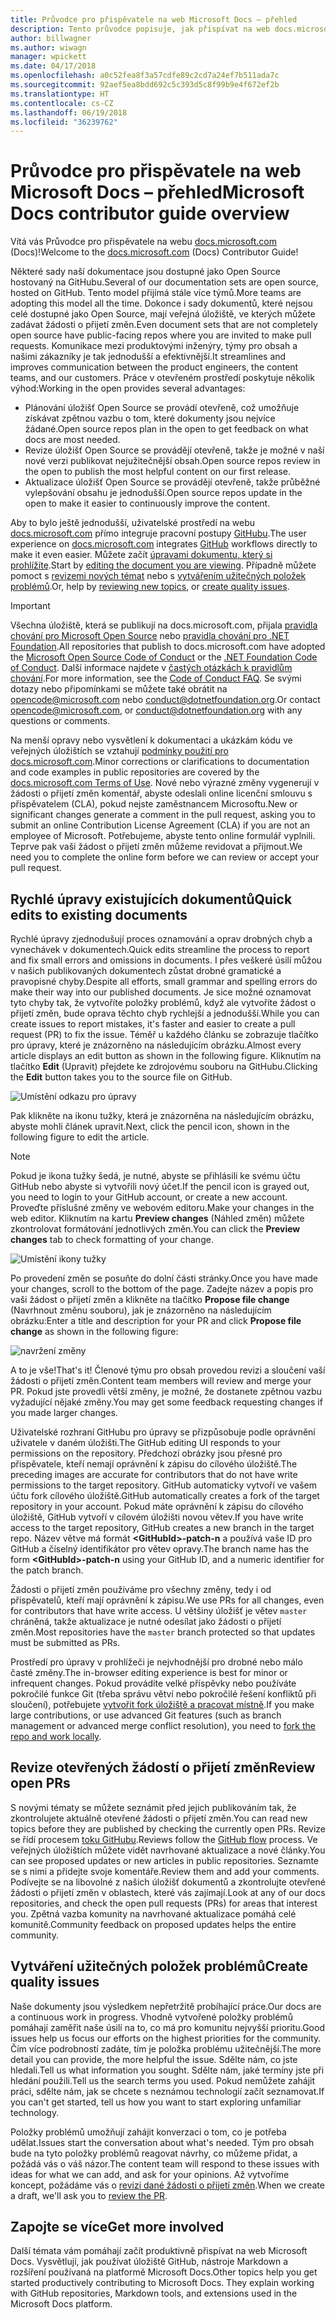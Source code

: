 ```yaml
---
title: Průvodce pro přispěvatele na web Microsoft Docs – přehled
description: Tento průvodce popisuje, jak přispívat na web docs.microsoft.com, který obsahuje dokumentaci Microsoftu.
author: billwagner
ms.author: wiwagn
manager: wpickett
ms.date: 04/17/2018
ms.openlocfilehash: a0c52fea8f3a57cdfe89c2cd7a24ef7b511ada7c
ms.sourcegitcommit: 92aef5ea8bdd692c5c393d5c8f99b9e4f672ef2b
ms.translationtype: HT
ms.contentlocale: cs-CZ
ms.lasthandoff: 06/19/2018
ms.locfileid: "36239762"
---
```

# <a name="microsoft-docs-contributor-guide-overview"></a><span data-ttu-id="92108-103">Průvodce pro přispěvatele na web Microsoft Docs – přehled</span><span class="sxs-lookup"><span data-stu-id="92108-103">Microsoft Docs contributor guide overview</span></span>

<span data-ttu-id="92108-104">Vítá vás Průvodce pro přispěvatele na webu [docs.microsoft.com](https://docs.microsoft.com) (Docs)!</span><span class="sxs-lookup"><span data-stu-id="92108-104">Welcome to the [docs.microsoft.com](https://docs.microsoft.com) (Docs) Contributor Guide!</span></span>

<span data-ttu-id="92108-105">Některé sady naší dokumentace jsou dostupné jako Open Source hostovaný na GitHubu.</span><span class="sxs-lookup"><span data-stu-id="92108-105">Several of our documentation sets are open source, hosted on GitHub.</span></span> <span data-ttu-id="92108-106">Tento model přijímá stále více týmů.</span><span class="sxs-lookup"><span data-stu-id="92108-106">More teams are adopting this model all the time.</span></span> <span data-ttu-id="92108-107">Dokonce i sady dokumentů, které nejsou celé dostupné jako Open Source, mají veřejná úložiště, ve kterých můžete zadávat žádosti o přijetí změn.</span><span class="sxs-lookup"><span data-stu-id="92108-107">Even document sets that are not completely open source have public-facing repos where you are invited to make pull requests.</span></span> <span data-ttu-id="92108-108">Komunikace mezi produktovými inženýry, týmy pro obsah a našimi zákazníky je tak jednodušší a efektivnější.</span><span class="sxs-lookup"><span data-stu-id="92108-108">It streamlines and improves communication between the product engineers, the content teams, and our customers.</span></span> <span data-ttu-id="92108-109">Práce v otevřeném prostředí poskytuje několik výhod:</span><span class="sxs-lookup"><span data-stu-id="92108-109">Working in the open provides several advantages:</span></span>

- <span data-ttu-id="92108-110">Plánování úložišť Open Source se provádí otevřeně, což umožňuje získávat zpětnou vazbu o tom, které dokumenty jsou nejvíce žádané.</span><span class="sxs-lookup"><span data-stu-id="92108-110">Open source repos plan in the open to get feedback on what docs are most needed.</span></span>
- <span data-ttu-id="92108-111">Revize úložišť Open Source se provádějí otevřeně, takže je možné v naší nové verzi publikovat nejužitečnější obsah.</span><span class="sxs-lookup"><span data-stu-id="92108-111">Open source repos review in the open to publish the most helpful content on our first release.</span></span>
- <span data-ttu-id="92108-112">Aktualizace úložišť Open Source se provádějí otevřeně, takže průběžné vylepšování obsahu je jednodušší.</span><span class="sxs-lookup"><span data-stu-id="92108-112">Open source repos update in the open to make it easier to continuously improve the content.</span></span>

<span data-ttu-id="92108-113">Aby to bylo ještě jednodušší, uživatelské prostředí na webu [docs.microsoft.com](https://docs.microsoft.com) přímo integruje pracovní postupy [GitHubu](https://github.com).</span><span class="sxs-lookup"><span data-stu-id="92108-113">The user experience on [docs.microsoft.com](https://docs.microsoft.com) integrates [GitHub](https://github.com) workflows directly to make it even easier.</span></span> <span data-ttu-id="92108-114">Můžete začít [úpravami dokumentu, který si prohlížíte](#quick-edits-to-existing-documents).</span><span class="sxs-lookup"><span data-stu-id="92108-114">Start by [editing the document you are viewing](#quick-edits-to-existing-documents).</span></span> <span data-ttu-id="92108-115">Případně můžete pomoct s [revizemi nových témat](#review-open-prs) nebo s [vytvářením užitečných položek problémů](#create-quality-issues).</span><span class="sxs-lookup"><span data-stu-id="92108-115">Or, help by [reviewing new topics](#review-open-prs), or [create quality issues](#create-quality-issues).</span></span>

> [!IMPORTANT]
> <span data-ttu-id="92108-116">Všechna úložiště, která se publikují na docs.microsoft.com, přijala [pravidla chování pro Microsoft Open Source](https://opensource.microsoft.com/codeofconduct/) nebo [pravidla chování pro .NET Foundation](https://dotnetfoundation.org/code-of-conduct).</span><span class="sxs-lookup"><span data-stu-id="92108-116">All repositories that publish to docs.microsoft.com have adopted the [Microsoft Open Source Code of Conduct](https://opensource.microsoft.com/codeofconduct/) or the [.NET Foundation Code of Conduct](https://dotnetfoundation.org/code-of-conduct).</span></span> <span data-ttu-id="92108-117">Další informace najdete v [častých otázkách k pravidlům chování](https://opensource.microsoft.com/codeofconduct/faq/).</span><span class="sxs-lookup"><span data-stu-id="92108-117">For more information, see the [Code of Conduct FAQ](https://opensource.microsoft.com/codeofconduct/faq/).</span></span> <span data-ttu-id="92108-118">Se svými dotazy nebo připomínkami se můžete také obrátit na [opencode@microsoft.com](mailto:opencode@microsoft.com) nebo [conduct@dotnetfoundation.org](mailto:conduct@dotnetfoundation.org).</span><span class="sxs-lookup"><span data-stu-id="92108-118">Or contact [opencode@microsoft.com](mailto:opencode@microsoft.com), or [conduct@dotnetfoundation.org](mailto:conduct@dotnetfoundation.org) with any questions or comments.</span></span><br>
>
> <span data-ttu-id="92108-119">Na menší opravy nebo vysvětlení k dokumentaci a ukázkám kódu ve veřejných úložištích se vztahují [podmínky použití pro docs.microsoft.com](https://docs.microsoft.com/legal/termsofuse).</span><span class="sxs-lookup"><span data-stu-id="92108-119">Minor corrections or clarifications to documentation and code examples in public repositories are covered by the [docs.microsoft.com Terms of Use](https://docs.microsoft.com/legal/termsofuse).</span></span> <span data-ttu-id="92108-120">Nové nebo výrazné změny vygenerují v žádosti o přijetí změn komentář, abyste odeslali online licenční smlouvu s přispěvatelem (CLA), pokud nejste zaměstnancem Microsoftu.</span><span class="sxs-lookup"><span data-stu-id="92108-120">New or significant changes generate a comment in the pull request, asking you to submit an online Contribution License Agreement (CLA) if you are not an employee of Microsoft.</span></span> <span data-ttu-id="92108-121">Potřebujeme, abyste tento online formulář vyplnili. Teprve pak vaši žádost o přijetí změn můžeme revidovat a přijmout.</span><span class="sxs-lookup"><span data-stu-id="92108-121">We need you to complete the online form before we can review or accept your pull request.</span></span>

## <a name="quick-edits-to-existing-documents"></a><span data-ttu-id="92108-122">Rychlé úpravy existujících dokumentů</span><span class="sxs-lookup"><span data-stu-id="92108-122">Quick edits to existing documents</span></span>

<span data-ttu-id="92108-123">Rychlé úpravy zjednodušují proces oznamování a oprav drobných chyb a vynechávek v dokumentech.</span><span class="sxs-lookup"><span data-stu-id="92108-123">Quick edits streamline the process to report and fix small errors and omissions in documents.</span></span> <span data-ttu-id="92108-124">I přes veškeré úsilí můžou v našich publikovaných dokumentech zůstat drobné gramatické a pravopisné chyby.</span><span class="sxs-lookup"><span data-stu-id="92108-124">Despite all efforts, small grammar and spelling errors do make their way into our published documents.</span></span> <span data-ttu-id="92108-125">Je sice možné oznamovat tyto chyby tak, že vytvoříte položky problémů, když ale vytvoříte žádost o přijetí změn, bude oprava těchto chyb rychlejší a jednodušší.</span><span class="sxs-lookup"><span data-stu-id="92108-125">While you can create issues to report mistakes, it's faster and easier to create a pull request (PR) to fix the issue.</span></span> <span data-ttu-id="92108-126">Téměř u každého článku se zobrazuje tlačítko pro úpravy, které je znázorněno na následujícím obrázku.</span><span class="sxs-lookup"><span data-stu-id="92108-126">Almost every article displays an edit button as shown in the following figure.</span></span> <span data-ttu-id="92108-127">Kliknutím na tlačítko **Edit** (Upravit) přejdete ke zdrojovému souboru na GitHubu.</span><span class="sxs-lookup"><span data-stu-id="92108-127">Clicking the **Edit** button takes you to the source file on GitHub.</span></span>

![Umístění odkazu pro úpravy](./media/index/edit-article.png)

<span data-ttu-id="92108-129">Pak klikněte na ikonu tužky, která je znázorněna na následujícím obrázku, abyste mohli článek upravit.</span><span class="sxs-lookup"><span data-stu-id="92108-129">Next, click the pencil icon, shown in the following figure to edit the article.</span></span>

> [!NOTE]
> <span data-ttu-id="92108-130">Pokud je ikona tužky šedá, je nutné, abyste se přihlásili ke svému účtu GitHub nebo abyste si vytvořili nový účet.</span><span class="sxs-lookup"><span data-stu-id="92108-130">If the pencil icon is grayed out, you need to login to your GitHub account, or create a new account.</span></span> <span data-ttu-id="92108-131">Proveďte příslušné změny ve webovém editoru.</span><span class="sxs-lookup"><span data-stu-id="92108-131">Make your changes in the web editor.</span></span> <span data-ttu-id="92108-132">Kliknutím na kartu **Preview changes** (Náhled změn) můžete zkontrolovat formátování jednotlivých změn.</span><span class="sxs-lookup"><span data-stu-id="92108-132">You can click the **Preview changes** tab to check formatting of your change.</span></span>

![Umístění ikony tužky](./media/index/editicon.png)

<span data-ttu-id="92108-134">Po provedení změn se posuňte do dolní části stránky.</span><span class="sxs-lookup"><span data-stu-id="92108-134">Once you have made your changes, scroll to the bottom of the page.</span></span> <span data-ttu-id="92108-135">Zadejte název a popis pro vaši žádost o přijetí změn a klikněte na tlačítko **Propose file change** (Navrhnout změnu souboru), jak je znázorněno na následujícím obrázku:</span><span class="sxs-lookup"><span data-stu-id="92108-135">Enter a title and description for your PR and click **Propose file change** as shown in the following figure:</span></span>

![navržení změny](./media/index/submit-pull-request.png)

<span data-ttu-id="92108-137">A to je vše!</span><span class="sxs-lookup"><span data-stu-id="92108-137">That's it!</span></span> <span data-ttu-id="92108-138">Členové týmu pro obsah provedou revizi a sloučení vaší žádosti o přijetí změn.</span><span class="sxs-lookup"><span data-stu-id="92108-138">Content team members will review and merge your PR.</span></span> <span data-ttu-id="92108-139">Pokud jste provedli větší změny, je možné, že dostanete zpětnou vazbu vyžadující nějaké změny.</span><span class="sxs-lookup"><span data-stu-id="92108-139">You may get some feedback requesting changes if you made larger changes.</span></span>

<span data-ttu-id="92108-140">Uživatelské rozhraní GitHubu pro úpravy se přizpůsobuje podle oprávnění uživatele v daném úložišti.</span><span class="sxs-lookup"><span data-stu-id="92108-140">The GitHub editing UI responds to your permissions on the repository.</span></span> <span data-ttu-id="92108-141">Předchozí obrázky jsou přesné pro přispěvatele, kteří nemají oprávnění k zápisu do cílového úložiště.</span><span class="sxs-lookup"><span data-stu-id="92108-141">The preceding images are accurate for contributors that do not have write permissions to the target repository.</span></span> <span data-ttu-id="92108-142">GitHub automaticky vytvoří ve vašem účtu fork cílového úložiště.</span><span class="sxs-lookup"><span data-stu-id="92108-142">GitHub automatically creates a fork of the target repository in your account.</span></span> <span data-ttu-id="92108-143">Pokud máte oprávnění k zápisu do cílového úložiště, GitHub vytvoří v cílovém úložišti novou větev.</span><span class="sxs-lookup"><span data-stu-id="92108-143">If you have write access to the target repository, GitHub creates a new branch in the target repo.</span></span> <span data-ttu-id="92108-144">Název větve má formát **\<GitHubId\>-patch-n** a používá vaše ID pro GitHub a číselný identifikátor pro větev opravy.</span><span class="sxs-lookup"><span data-stu-id="92108-144">The branch name has the form **\<GitHubId\>-patch-n** using your GitHub ID, and a numeric identifier for the patch branch.</span></span>

<span data-ttu-id="92108-145">Žádosti o přijetí změn používáme pro všechny změny, tedy i od přispěvatelů, kteří mají oprávnění k zápisu.</span><span class="sxs-lookup"><span data-stu-id="92108-145">We use PRs for all changes, even for contributors that have write access.</span></span> <span data-ttu-id="92108-146">U většiny úložišť je větev `master` chráněná, takže aktualizace je nutné odesílat jako žádosti o přijetí změn.</span><span class="sxs-lookup"><span data-stu-id="92108-146">Most repositories have the `master` branch protected so that updates must be submitted as PRs.</span></span>

<span data-ttu-id="92108-147">Prostředí pro úpravy v prohlížeči je nejvhodnější pro drobné nebo málo časté změny.</span><span class="sxs-lookup"><span data-stu-id="92108-147">The in-browser editing experience is best for minor or infrequent changes.</span></span> <span data-ttu-id="92108-148">Pokud provádíte velké příspěvky nebo používáte pokročilé funkce Git (třeba správu větví nebo pokročilé řešení konfliktů při sloučení), potřebujete [vytvořit fork úložiště a pracovat místně](how-to-write-workflows-major.md).</span><span class="sxs-lookup"><span data-stu-id="92108-148">If you make large contributions, or use advanced Git features (such as branch management or advanced merge conflict resolution), you need to [fork the repo and work locally](how-to-write-workflows-major.md).</span></span>

## <a name="review-open-prs"></a><span data-ttu-id="92108-149">Revize otevřených žádostí o přijetí změn</span><span class="sxs-lookup"><span data-stu-id="92108-149">Review open PRs</span></span>

<span data-ttu-id="92108-150">S novými tématy se můžete seznámit před jejich publikováním tak, že zkontrolujete aktuálně otevřené žádosti o přijetí změn.</span><span class="sxs-lookup"><span data-stu-id="92108-150">You can read new topics before they are published by checking the currently open PRs.</span></span> <span data-ttu-id="92108-151">Revize se řídí procesem [toku GitHubu](https://guides.github.com/introduction/flow/).</span><span class="sxs-lookup"><span data-stu-id="92108-151">Reviews follow the [GitHub flow](https://guides.github.com/introduction/flow/) process.</span></span> <span data-ttu-id="92108-152">Ve veřejných úložištích můžete vidět navrhované aktualizace a nové články.</span><span class="sxs-lookup"><span data-stu-id="92108-152">You can see proposed updates or new articles in public repositories.</span></span> <span data-ttu-id="92108-153">Seznamte se s nimi a přidejte svoje komentáře.</span><span class="sxs-lookup"><span data-stu-id="92108-153">Review them and add your comments.</span></span> <span data-ttu-id="92108-154">Podívejte se na libovolné z našich úložišť dokumentů a zkontrolujte otevřené žádosti o přijetí změn v oblastech, které vás zajímají.</span><span class="sxs-lookup"><span data-stu-id="92108-154">Look at any of our docs repositories, and check the open pull requests (PRs) for areas that interest you.</span></span> <span data-ttu-id="92108-155">Zpětná vazba komunity na navrhované aktualizace pomáhá celé komunitě.</span><span class="sxs-lookup"><span data-stu-id="92108-155">Community feedback on proposed updates helps the entire community.</span></span>

## <a name="create-quality-issues"></a><span data-ttu-id="92108-156">Vytváření užitečných položek problémů</span><span class="sxs-lookup"><span data-stu-id="92108-156">Create quality issues</span></span>

<span data-ttu-id="92108-157">Naše dokumenty jsou výsledkem nepřetržitě probíhající práce.</span><span class="sxs-lookup"><span data-stu-id="92108-157">Our docs are a continuous work in progress.</span></span> <span data-ttu-id="92108-158">Vhodně vytvořené položky problémů pomáhají zaměřit naše úsilí na to, co má pro komunitu nejvyšší prioritu.</span><span class="sxs-lookup"><span data-stu-id="92108-158">Good issues help us focus our efforts on the highest priorities for the community.</span></span> <span data-ttu-id="92108-159">Čím více podrobností zadáte, tím je položka problému užitečnější.</span><span class="sxs-lookup"><span data-stu-id="92108-159">The more detail you can provide, the more helpful the issue.</span></span> <span data-ttu-id="92108-160">Sdělte nám, co jste hledali.</span><span class="sxs-lookup"><span data-stu-id="92108-160">Tell us what information you sought.</span></span> <span data-ttu-id="92108-161">Sdělte nám, jaké termíny jste při hledání použili.</span><span class="sxs-lookup"><span data-stu-id="92108-161">Tell us the search terms you used.</span></span> <span data-ttu-id="92108-162">Pokud nemůžete zahájit práci, sdělte nám, jak se chcete s neznámou technologií začít seznamovat.</span><span class="sxs-lookup"><span data-stu-id="92108-162">If you can't get started, tell us how you want to start exploring unfamiliar technology.</span></span>

<span data-ttu-id="92108-163">Položky problémů umožňují zahájit konverzaci o tom, co je potřeba udělat.</span><span class="sxs-lookup"><span data-stu-id="92108-163">Issues start the conversation about what's needed.</span></span> <span data-ttu-id="92108-164">Tým pro obsah bude na tyto položky problémů reagovat návrhy, co můžeme přidat, a požádá vás o váš názor.</span><span class="sxs-lookup"><span data-stu-id="92108-164">The content team will respond to these issues with ideas for what we can add, and ask for your opinions.</span></span> <span data-ttu-id="92108-165">Až vytvoříme koncept, požádáme vás o [revizi dané žádosti o přijetí změn](#review-open-prs).</span><span class="sxs-lookup"><span data-stu-id="92108-165">When we create a draft, we'll ask you to [review the PR](#review-open-prs).</span></span>

## <a name="get-more-involved"></a><span data-ttu-id="92108-166">Zapojte se více</span><span class="sxs-lookup"><span data-stu-id="92108-166">Get more involved</span></span>

<span data-ttu-id="92108-167">Další témata vám pomáhají začít produktivně přispívat na web Microsoft Docs. Vysvětlují, jak používat úložiště GitHub, nástroje Markdown a rozšíření používaná na platformě Microsoft Docs.</span><span class="sxs-lookup"><span data-stu-id="92108-167">Other topics help you get started productively contributing to Microsoft Docs. They explain working with GitHub repositories, Markdown tools, and extensions used in the Microsoft Docs platform.</span></span>
